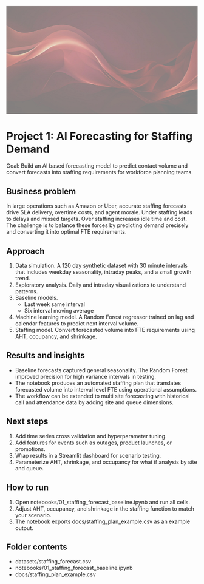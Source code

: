 ![Project Banner](banner.png)
# Project 1: AI Forecasting for Staffing Demand

Goal: Build an AI based forecasting model to predict contact volume and convert forecasts into staffing requirements for workforce planning teams.

## Business problem
In large operations such as Amazon or Uber, accurate staffing forecasts drive SLA delivery, overtime costs, and agent morale. Under staffing leads to delays and missed targets. Over staffing increases idle time and cost. The challenge is to balance these forces by predicting demand precisely and converting it into optimal FTE requirements.

## Approach
1. Data simulation. A 120 day synthetic dataset with 30 minute intervals that includes weekday seasonality, intraday peaks, and a small growth trend.
2. Exploratory analysis. Daily and intraday visualizations to understand patterns.
3. Baseline models.
   - Last week same interval
   - Six interval moving average
4. Machine learning model. A Random Forest regressor trained on lag and calendar features to predict next interval volume.
5. Staffing model. Convert forecasted volume into FTE requirements using AHT, occupancy, and shrinkage.

## Results and insights
- Baseline forecasts captured general seasonality. The Random Forest improved precision for high variance intervals in testing.
- The notebook produces an automated staffing plan that translates forecasted volume into interval level FTE using operational assumptions.
- The workflow can be extended to multi site forecasting with historical call and attendance data by adding site and queue dimensions.

## Next steps
1. Add time series cross validation and hyperparameter tuning.
2. Add features for events such as outages, product launches, or promotions.
3. Wrap results in a Streamlit dashboard for scenario testing.
4. Parameterize AHT, shrinkage, and occupancy for what if analysis by site and queue.

## How to run
1. Open notebooks/01_staffing_forecast_baseline.ipynb and run all cells.
2. Adjust AHT, occupancy, and shrinkage in the staffing function to match your scenario.
3. The notebook exports docs/staffing_plan_example.csv as an example output.

## Folder contents
- datasets/staffing_forecast.csv
- notebooks/01_staffing_forecast_baseline.ipynb
- docs/staffing_plan_example.csv
